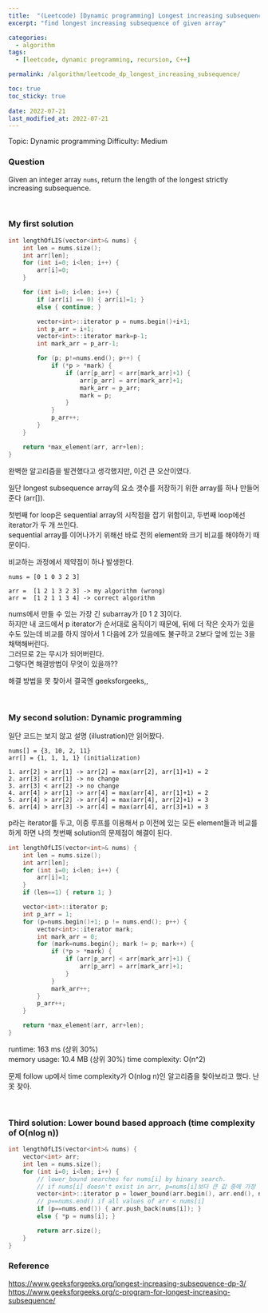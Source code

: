 ```yaml
---
title:  "(Leetcode) [Dynamic programming] Longest increasing subsequence"
excerpt: "find longest increasing subsequence of given array"

categories:
  - algorithm
tags:
  - [leetcode, dynamic programming, recursion, C++]

permalink: /algorithm/leetcode_dp_longest_increasing_subsequence/

toc: true
toc_sticky: true
 
date: 2022-07-21
last_modified_at: 2022-07-21
---
```


Topic: Dynamic programming
Difficulty: Medium

### Question
Given an integer array `nums`, return the length of the longest strictly increasing subsequence.

<br>

### My first solution

```cpp
int lengthOfLIS(vector<int>& nums) {
    int len = nums.size();
    int arr[len];
    for (int i=0; i<len; i++) {
        arr[i]=0;
    }

    for (int i=0; i<len; i++) {
        if (arr[i] == 0) { arr[i]=1; }
        else { continue; }

        vector<int>::iterator p = nums.begin()+i+1;
        int p_arr = i+1;
        vector<int>::iterator mark=p-1;
        int mark_arr = p_arr-1;

        for (p; p!=nums.end(); p++) {
            if (*p > *mark) {
                if (arr[p_arr] < arr[mark_arr]+1) {
                    arr[p_arr] = arr[mark_arr]+1;
                    mark_arr = p_arr;
                    mark = p;
                }
            }
            p_arr++;
        }
    }

    return *max_element(arr, arr+len);
}
```

완벽한 알고리즘을 발견했다고 생각했지만, 이건 큰 오산이였다.

일단 longest subsequence array의 요소 갯수를 저장하기 위한 array를 하나 만들어준다 (arr[]).

첫번째 for loop은 sequential array의 시작점을 잡기 위함이고,
두번째 loop에선 iterator가 두 개 쓰인다.  
sequential array를 이어나가기 위해선 바로 전의 element와 크기 비교를 해야하기 때문이다.

비교하는 과정에서 제약점이 하나 발생한다.

```
nums = [0 1 0 3 2 3]

arr =  [1 2 1 3 2 3] -> my algorithm (wrong)
arr =  [1 2 1 1 3 4] -> correct algorithm
```

nums에서 만들 수 있는 가장 긴 subarray가 [0 1 2 3]이다.  
하지만 내 코드에서 p iterator가 순서대로 움직이기 때문에, 뒤에 더 작은 숫자가 있을수도 있는데 비교를 하지 않아서
1 다음에 2가 있음에도 불구하고 2보다 앞에 있는 3을 채택해버린다.  
그러므로 2는 무시가 되어버린다.  
그렇다면 해결방법이 무엇이 있을까??

해결 방법을 못 찾아서 결국엔 geeksforgeeks,,

<br>

### My second solution: Dynamic programming
일단 코드는 보지 않고 설명 (illustration)만 읽어봤다.

```
nums[] = {3, 10, 2, 11}
arr[] = {1, 1, 1, 1} (initialization)

1. arr[2] > arr[1] -> arr[2] = max(arr[2], arr[1]+1) = 2
2. arr[3] < arr[1] -> no change
3. arr[3] < arr[2] -> no change
4. arr[4] > arr[1] -> arr[4] = max(arr[4], arr[1]+1) = 2
5. arr[4] > arr[2] -> arr[4] = max(arr[4], arr[2]+1) = 3
6. arr[4] > arr[3] -> arr[4] = max(arr[4], arr[3]+1) = 3
```

p라는 iterator를 두고, 이중 루프를 이용해서 p 이전에 있는 모든 element들과 비교를 하게 하면 나의 첫번째 solution의 문제점이 해결이 된다.

```cpp
int lengthOfLIS(vector<int>& nums) {
    int len = nums.size();
    int arr[len];
    for (int i=0; i<len; i++) {
        arr[i]=1;
    }
    if (len==1) { return 1; }

    vector<int>::iterator p;
    int p_arr = 1;
    for (p=nums.begin()+1; p != nums.end(); p++) {
        vector<int>::iterator mark;
        int mark_arr = 0;
        for (mark=nums.begin(); mark != p; mark++) {
            if (*p > *mark) {
                if (arr[p_arr] < arr[mark_arr]+1) {
                    arr[p_arr] = arr[mark_arr]+1;
                }
            }
            mark_arr++;
        }
        p_arr++;
    }

    return *max_element(arr, arr+len);
}
```

runtime: 163 ms (상위 30%)  
memory usage: 10.4 MB (상위 30%)
time complexity: O(n^2)  

문제 follow up에서 time complexity가 O(nlog n)인 알고리즘을 찾아보라고 했다. 난 못 찾아.

<br>

### Third solution: Lower bound based approach (time complexity of O(nlog n))

```cpp
int lengthOfLIS(vector<int>& nums) {
    vector<int> arr;
    int len = nums.size();
    for (int i=0; i<len; i++) {
        // lower_bound searches for nums[i] by binary search.
        // if nums[i] doesn't exist in arr, p=nums[i]보다 큰 값 중에 가장 작은 값의 위치.
        vector<int>::iterator p = lower_bound(arr.begin(), arr.end(), nums[i]);
        // p==nums.end() if all values of arr < nums[i]
        if (p==nums.end()) { arr.push_back(nums[i]); }
        else { *p = nums[i]; }

        return arr.size();
    }
}
```



### Reference
<https://www.geeksforgeeks.org/longest-increasing-subsequence-dp-3/>
<https://www.geeksforgeeks.org/c-program-for-longest-increasing-subsequence/>

